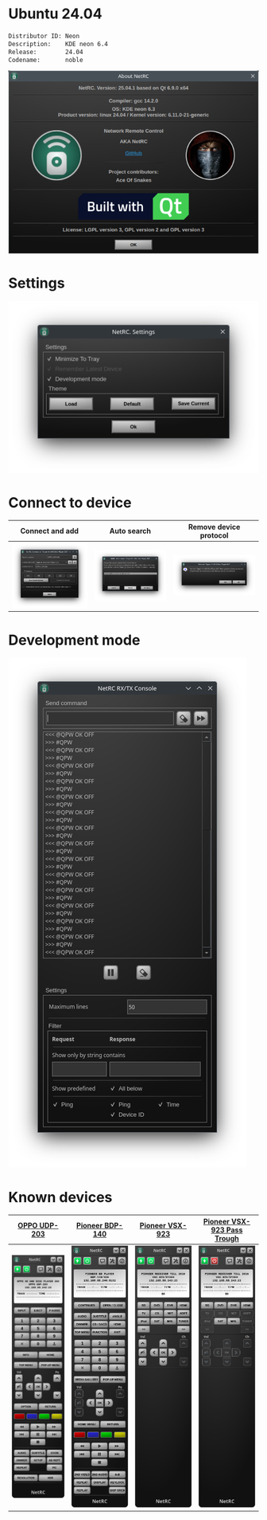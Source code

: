 # Ubuntu 24.04
    Distributor ID: Neon
    Description:    KDE neon 6.4
    Release:        24.04
    Codename:       noble
    
    
![About](./images/about.png)

# Settings
![Settings](./images/settings.png) 


# Connect to device
Connect and add | Auto search | Remove device protocol
:-------------------------:|:-------------------------:|:-------------------------:
![Connect](./images/connect.png) | ![Auto search](./images/search.png) | ![Remove](./images/remove.png)

# Development mode
![Development mode](./images/dev.png)

# Known devices
[OPPO UDP-203](../OPPO_UDP-203) | [Pioneer BDP-140](../Pioneer_BDP-140) | [Pioneer VSX-923](../Pioneer_VSX923) | [Pioneer VSX-923 Pass Trough](../Pioneer_VSX923)
:-------------------------:|:-------------------------:|:-------------------------:|:-------------------------:
![OPPO UDP-203](./images/Oppo-203.png) | ![Pioneer BDP-140](./images/BDP-140.png) | ![Pioneer VSX-923](./images/VSX-923.png) | ![Pioneer VSX-923](./images/VSX-923-pt.png)

